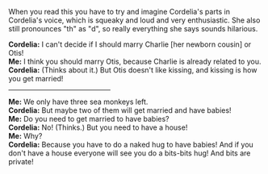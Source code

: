 <!--
.. title: Talking Marriage with Cordelia
.. date: 2010-09-04 21:14:33
.. author: Amy Brown
-->

When you read this you have to try and imagine Cordelia's parts 
in Cordelia's voice,
which is squeaky and loud and very enthusiastic. She also still 
pronounces "th" as "d", so really everything she says sounds hilarious.

**Cordelia:** I can't decide if I should marry Charlie [her newborn cousin] or 
Otis!<br />
**Me:** I think you should marry Otis, because Charlie is already related to 
you.<br />
**Cordelia:** (Thinks about it.) But Otis doesn't like kissing, and kissing 
is how you get married! 

<hr width="40%" />

**Me:** We only have three sea monkeys left. <br />
**Cordelia:** But maybe two of them will get married and have babies! <br />
**Me:** Do you need to get married to have babies?<br />
**Cordelia:** No! (Thinks.) But you need to have a house!<br />
**Me:** Why? <br />
**Cordelia:** Because you have to do a naked hug to have babies! And if 
you don't have a house everyone will see you do a bits-bits hug! 
And bits are private!

